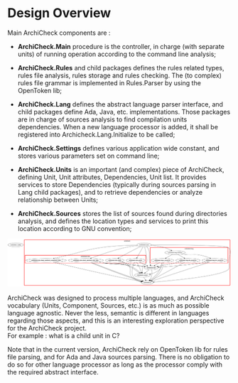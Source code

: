 <!-- omit from toc -->
# Design Overview

Main ArchiCheck components are :

- **ArchiCheck.Main** procedure is the controller, in charge (with separate units) of running operation according to the command line analysis;

- **ArchiCheck.Rules** and child packages defines the rules related types, rules file analysis, rules storage and rules checking. The (to complex) rules file grammar is implemented in Rules.Parser by using the OpenToken lib;

- **ArchiCheck.Lang** defines the abstract language parser interface, and child packages define Ada, Java, etc. implementations. Those packages are in charge of sources analysis to find compilation units dependencies. When a new language processor is added, it shall be registered into Archicheck.Lang.Initialize to be called;

- **ArchiCheck.Settings** defines various application wide constant, and stores various parameters set on command line;

- **ArchiCheck.Units** is an important (and complex) piece of ArchiCheck, defining Unit, Unit attributes, Dependencies, Unit list. It provides services to store Dependencies (typically during sources parsing in Lang child packages), and to retrieve dependencies or analyze relationship between Units;

- **ArchiCheck.Sources** stores the list of sources found during directories analysis, and defines the location types and services to print this location according to GNU convention;

![A view on dependencies](tests/ac_view.png)

ArchiCheck was designed to process multiple languages, and ArchiCheck vocabulary (Units, Component, Sources, etc.) is as much as possible language agnostic.
Never the less, semantic is different in languages regarding those aspects, and this is an interesting exploration perspective for the ArchiCheck project.  
For example : what is a child unit in C?

Note that in the current version, ArchiCheck rely on OpenToken lib for rules file parsing, and for Ada and Java sources parsing. There is no obligation to do so for other language processor as long as the processor comply with the required abstract interface.

